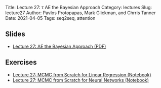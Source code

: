 Title: Lecture 27: τ AE the Bayesian Approach
Category: lectures
Slug: lecture27
Author: Pavlos Protopapas, Mark Glickman, and Chrris Tanner
Date: 2021-04-05
Tags: seq2seq, attention

## Slides
- [Lecture 27: AE the Bayesian Approach (PDF)]({attach}presentation/VAE_Part1_PP.pdf)

## Exercises
- [Lecture 27: MCMC from Scratch for Linear Regression (Notebook)]({filename}notebook/MCMC_FromScratch_Scaffold.ipynb)
- [Lecture 27: MCMC from Scratch for Neural Networks (Notebook)]({filename}notebook/mcmc_neural_network_scaffold.ipynb)
